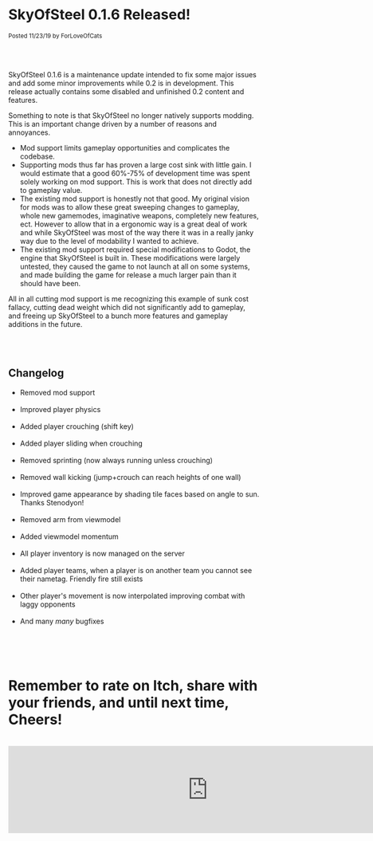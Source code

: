 
# SkyOfSteel 0.1.6 Released!
<sup>Posted 11/23/19 by ForLoveOfCats</sup>


<br>
<br>


SkyOfSteel 0.1.6 is a maintenance update intended to fix some major
issues and add some minor improvements while 0.2 is in
development. This release actually contains some disabled and
unfinished 0.2 content and features.

Something to note is that SkyOfSteel no longer natively supports
modding. This is an important change driven by a number of reasons and
annoyances.

* Mod support limits gameplay opportunities and complicates the
  codebase.
* Supporting mods thus far has proven a large cost sink with little
  gain. I would estimate that a good 60%-75% of development time was
  spent solely working on mod support. This is work that does not
  directly add to gameplay value.
* The existing mod support is honestly not that good. My original
  vision for mods was to allow these great sweeping changes to
  gameplay, whole new gamemodes, imaginative weapons, completely new
  features, ect. However to allow that in a ergonomic way is a great
  deal of work and while SkyOfSteel was most of the way there it was
  in a really janky way due to the level of modability I wanted to
  achieve.
* The existing mod support required special modifications to Godot,
  the engine that SkyOfSteel is built in. These modifications were
  largely untested, they caused the game to not launch at all on some
  systems, and made building the game for release a much larger pain
  than it should have been.

All in all cutting mod support is me recognizing this example of sunk
cost fallacy, cutting dead weight which did not significantly add to
gameplay, and freeing up SkyOfSteel to a bunch more features and
gameplay additions in the future.


<br>
<br>


## Changelog
* Removed mod support
<br><br>
* Improved player physics
<br><br>
* Added player crouching (shift key)
<br><br>
* Added player sliding when crouching
<br><br>
* Removed sprinting (now always running unless crouching)
<br><br>
* Removed wall kicking (jump+crouch can reach heights of one wall)
<br><br>
* Improved game appearance by shading tile faces based on angle to
  sun. Thanks Stenodyon!
<br><br>
* Removed arm from viewmodel
<br><br>
* Added viewmodel momentum
<br><br>
* All player inventory is now managed on the server
<br><br>
* Added player teams, when a player is on another team you cannot see
  their nametag. Friendly fire still exists
<br><br>
* Other player's movement is now interpolated improving combat with laggy opponents
<br><br>
* And many *many* bugfixes


<br>
<br>
<br>


# Remember to rate on Itch, share with your friends, and until next time, Cheers!

<br>

<iframe src="https://itch.io/embed/372880?linkback=true&amp;border_width=5&amp;bg_color=77b0ff&amp;fg_color=000000&amp;link_color=14e500&amp;border_color=4c4c56"
			  width="800" height="175" frameborder="0"></iframe>

<br>
<br>
<br>
<br>
<br>
